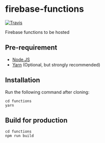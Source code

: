 # firebase-functions
[![Travis](https://img.shields.io/travis/jsse-2017-ph23/firebase-functions.svg?style=flat-square)](https://travis-ci.org/jsse-2017-ph23/firebase-functions)

Firebase functions to be hosted

## Pre-requirement
 - [Node.JS]
 - [Yarn] (Optional, but strongly recommended)

[Node.JS]: https://nodejs.org/en/download/
[Yarn]: https://yarnpkg.com/

## Installation
Run the following command after cloning: 
```shell
cd functions
yarn
```

## Build for production
```shell
cd functions
npm run build
```

